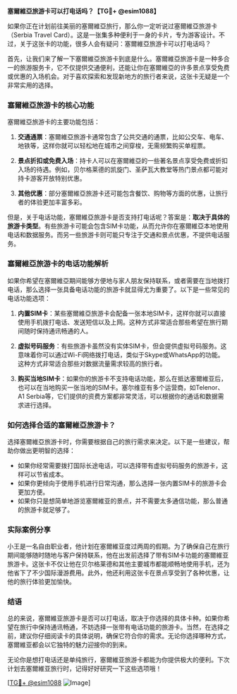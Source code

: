 **塞爾維亞旅游卡可以打电话吗？【TG💪+ @esim1088】**

如果你正在计划前往美丽的塞爾維亞旅行，那么你一定听说过塞爾維亞旅游卡（Serbia Travel Card）。这是一张集多种便利于一身的卡片，专为游客设计。不过，关于这张卡的功能，很多人会有疑问：塞爾維亞旅游卡可以打电话吗？

首先，让我们来了解一下塞爾維亞旅游卡到底是什么。塞爾維亞旅游卡是一种多合一的旅游服务卡，它不仅提供交通便利，还能让你在塞爾維亞的许多景点享受免费或优惠的入场机会。对于喜欢探索和发现新地方的旅行者来说，这张卡无疑是一个非常实用的选择。

### 塞爾維亞旅游卡的核心功能

塞爾維亞旅游卡的主要功能包括：

1. **交通通票**：塞爾維亞旅游卡通常包含了公共交通的通票，比如公交车、电车、地铁等，这样你就可以轻松地在城市之间穿梭，无需频繁购买单程票。
   
2. **景点折扣或免费入场**：持卡人可以在塞爾維亞的一些著名景点享受免费或折扣入场的待遇。例如，贝尔格莱德的凯旋门、圣萨瓦大教堂等热门景点都可能对持卡游客开放特别优惠。

3. **其他优惠**：部分塞爾維亞旅游卡还可能包含餐饮、购物等方面的优惠，让旅行者的体验更加丰富多彩。

但是，关于电话功能，塞爾維亞旅游卡是否支持打电话呢？答案是：**取决于具体的旅游卡类型**。有些旅游卡可能会包含SIM卡功能，从而允许你在塞爾維亞本地使用电话和数据服务。而另一些旅游卡则可能只专注于交通和景点优惠，不提供电话服务。

### 塞爾維亞旅游卡的电话功能解析

如果你希望在塞爾維亞期间能够方便地与家人朋友保持联系，或者需要在当地拨打电话，那么选择一张具备电话功能的旅游卡就显得尤为重要了。以下是一些常见的电话功能选项：

1. **内置SIM卡**：某些塞爾維亞旅游卡会配备一张本地SIM卡，这样你就可以直接使用手机拨打电话、发送短信以及上网。这种方式非常适合那些希望在旅行期间随时保持通讯畅通的人。

2. **虚拟号码服务**：有些旅游卡虽然没有实体SIM卡，但会提供虚拟号码服务。这意味着你可以通过Wi-Fi网络拨打电话，类似于Skype或WhatsApp的功能。这种方式非常适合那些对数据流量需求较高的旅行者。

3. **购买当地SIM卡**：如果你的旅游卡不支持电话功能，那么在抵达塞爾維亚后，也可以在当地购买一张当地的SIM卡。塞尔维亚有多个运营商，如Telenor、A1 Serbia等，它们提供的资费方案都非常灵活，可以根据你的通话和数据需求进行选择。

### 如何选择合适的塞爾維亞旅游卡？

选择塞爾維亞旅游卡时，你需要根据自己的旅行需求来决定。以下是一些建议，帮助你做出更明智的选择：

- 如果你经常需要拨打国际长途电话，可以选择带有虚拟号码服务的旅游卡，这样可以节省成本。
- 如果你更倾向于使用手机进行日常沟通，那么选择一张内置SIM卡的旅游卡会更加方便。
- 如果你只是想简单地游览塞爾維亚的景点，并不需要太多通信功能，那么普通的旅游卡就足够了。

### 实际案例分享

小王是一名自由职业者，他计划在塞爾維亚度过两周的假期。为了确保自己在旅行期间能够随时随地与客户保持联系，他在出发前选择了带有SIM卡功能的塞爾維亚旅游卡。这张卡不仅让他在贝尔格莱德和其他主要城市都能顺畅地使用手机，还为他省下了不少国际漫游费用。此外，他还利用这张卡在景点享受到了各种优惠，让他的旅行体验更加愉快。

### 结语

总的来说，塞爾維亚旅游卡是否可以打电话，取决于你选择的具体卡种。如果你希望在旅行中保持通讯畅通，不妨选择一张带有电话功能的旅游卡。当然，在选择之前，建议你仔细阅读卡的具体说明，确保它符合你的需求。无论你选择哪种方式，塞爾維亚都会以它独特的魅力迎接你的到来。

无论你是想打电话还是单纯旅行，塞爾維亚旅游卡都能为你提供极大的便利。下次计划去塞爾維亚旅行时，记得好好研究一下这些选项哦！

[[TG💪+ @esim1088](https://t.me/s/esim1088) ![Image](https://i.postimg.cc/4NQfJmqS/Snipaste-2025-05-13-00-14-12.png)]